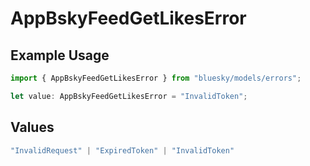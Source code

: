 # AppBskyFeedGetLikesError

## Example Usage

```typescript
import { AppBskyFeedGetLikesError } from "bluesky/models/errors";

let value: AppBskyFeedGetLikesError = "InvalidToken";
```

## Values

```typescript
"InvalidRequest" | "ExpiredToken" | "InvalidToken"
```